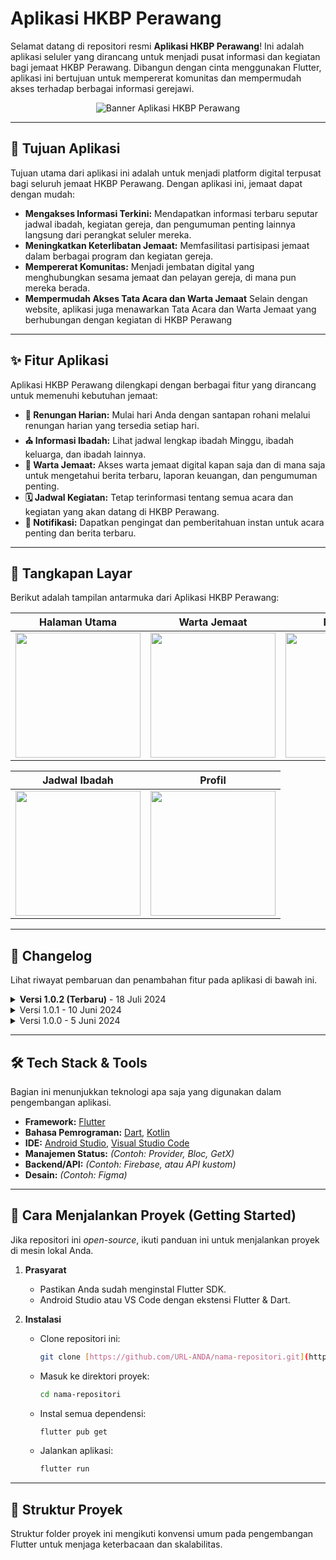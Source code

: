 # **Aplikasi HKBP Perawang**

Selamat datang di repositori resmi **Aplikasi HKBP Perawang**! Ini adalah aplikasi seluler yang dirancang untuk menjadi pusat informasi dan kegiatan bagi jemaat HKBP Perawang. Dibangun dengan cinta menggunakan Flutter, aplikasi ini bertujuan untuk mempererat komunitas dan mempermudah akses terhadap berbagai informasi gerejawi.

<p align="center">
  <img src="https://play-lh.googleusercontent.com/fd2MqxwGVxqJO_QXgXCwg-o8R-e2l9jmkDLHNS_TEYrpFbG2q1W1AfjLdDPaoo0Un2w=w480-h960-rw" alt="Banner Aplikasi HKBP Perawang">
</p>

---

## 🎯 **Tujuan Aplikasi**

Tujuan utama dari aplikasi ini adalah untuk menjadi platform digital terpusat bagi seluruh jemaat HKBP Perawang. Dengan aplikasi ini, jemaat dapat dengan mudah:

* **Mengakses Informasi Terkini:** Mendapatkan informasi terbaru seputar jadwal ibadah, kegiatan gereja, dan pengumuman penting lainnya langsung dari perangkat seluler mereka.
* **Meningkatkan Keterlibatan Jemaat:** Memfasilitasi partisipasi jemaat dalam berbagai program dan kegiatan gereja.
* **Mempererat Komunitas:** Menjadi jembatan digital yang menghubungkan sesama jemaat dan pelayan gereja, di mana pun mereka berada.
* **Mempermudah Akses Tata Acara dan Warta Jemaat** Selain dengan website, aplikasi juga menawarkan Tata Acara dan Warta Jemaat yang berhubungan dengan kegiatan di HKBP Perawang

---

## ✨ **Fitur Aplikasi**

Aplikasi HKBP Perawang dilengkapi dengan berbagai fitur yang dirancang untuk memenuhi kebutuhan jemaat:

* **📖 Renungan Harian:** Mulai hari Anda dengan santapan rohani melalui renungan harian yang tersedia setiap hari.
* **⛪ Informasi Ibadah:** Lihat jadwal lengkap ibadah Minggu, ibadah keluarga, dan ibadah lainnya.
* **📰 Warta Jemaat:** Akses warta jemaat digital kapan saja dan di mana saja untuk mengetahui berita terbaru, laporan keuangan, dan pengumuman penting.
* **🗓️ Jadwal Kegiatan:** Tetap terinformasi tentang semua acara dan kegiatan yang akan datang di HKBP Perawang.
* **🔔 Notifikasi:** Dapatkan pengingat dan pemberitahuan instan untuk acara penting dan berita terbaru.

---

## 📸 **Tangkapan Layar**

Berikut adalah tampilan antarmuka dari Aplikasi HKBP Perawang:

| Halaman Utama | Warta Jemaat | Renungan |
| :---: | :---: | :---: |
| <img src="https://play-lh.googleusercontent.com/u_pd2XAaSYwQ-yAXIuGLGYd4g1pZ8YFk38yb_grt7B--l3Z7h-IkG1mkvy0TR05simCN1o8ZJ9K4hqnIAIs1wQ=w5120-h2880-rw" width="200"/> | <img src="https://play-lh.googleusercontent.com/5l50O_CS1m2HHLnGjLNOgYVNml5KO_KROZcZQNKe943tkkwMX4ew6jKTBE4twBJ_PT4WlIDE0h62dcrzFqF9IRE=w5120-h2880-rw" width="200"/> | <img src="https://play-lh.googleusercontent.com/YAT_6MTy_dDzeK8JDPkKb3CHghiE0fpU7Kba7_JkM0Vyl1PuEvbtsHSqakaR_WWwwFa-rADAdLte0MRj6rkMdw=w5120-h2880-rw" width="200"/> |

| Jadwal Ibadah | Profil |
| :---: | :---: |
| <img src="https://play-lh.googleusercontent.com/pQ8sY0tX8qL7rC2gN3wI6aE0jT6zP9oF5bA2mN1cQ0rI7sV3lX6kG4hR5Q=w2560-h1440-rw" width="200"/> | <img src="https://play-lh.googleusercontent.com/r_1wY2qX8dE9sC1tN3wE6fI5uP4oR9vG3aY2nL0mX8eJ7hV1wB3lA1cT2w=w2560-h1440-rw" width="200"/> |

---

## 📜 **Changelog**

Lihat riwayat pembaruan dan penambahan fitur pada aplikasi di bawah ini.

<details>
<summary><strong>Versi 1.0.2 (Terbaru)</strong> - 18 Juli 2024</summary>
<br>

-   Perbaikan Warta Jemaat
-   Perbaikan bug dan peningkatan performa

</details>

<details>
<summary>Versi 1.0.1 - 10 Juni 2024</summary>
<br>

-   Perbaikan bug dan peningkatan performa

</details>

<details>
<summary>Versi 1.0.0 - 5 Juni 2024</summary>
<br>

-   Rilis awal aplikasi HKBP Perawang
-   Fitur Renungan, Informasi Gereja, Warta Jemaat

</details>

---

## 🛠️ **Tech Stack & Tools**

Bagian ini menunjukkan teknologi apa saja yang digunakan dalam pengembangan aplikasi.

-   **Framework:** [Flutter](https://flutter.dev/)
-   **Bahasa Pemrograman:** [Dart](https://dart.dev/), [Kotlin](https://kotlinlang.org/)
-   **IDE:** [Android Studio](https://developer.android.com/studio), [Visual Studio Code](https://code.visualstudio.com/)
-   **Manajemen Status:** *(Contoh: Provider, Bloc, GetX)*
-   **Backend/API:** *(Contoh: Firebase, atau API kustom)*
-   **Desain:** *(Contoh: Figma)*

---

## 🚀 **Cara Menjalankan Proyek (Getting Started)**

Jika repositori ini _open-source_, ikuti panduan ini untuk menjalankan proyek di mesin lokal Anda.

1.  **Prasyarat**
    -   Pastikan Anda sudah menginstal Flutter SDK.
    -   Android Studio atau VS Code dengan ekstensi Flutter & Dart.

2.  **Instalasi**
    -   Clone repositori ini:
        ```bash
        git clone [https://github.com/URL-ANDA/nama-repositori.git](https://github.com/URL-ANDA/nama-repositori.git)
        ```
    -   Masuk ke direktori proyek:
        ```bash
        cd nama-repositori
        ```
    -   Instal semua dependensi:
        ```bash
        flutter pub get
        ```
    -   Jalankan aplikasi:
        ```bash
        flutter run
        ```

---

## 📂 **Struktur Proyek**

Struktur folder proyek ini mengikuti konvensi umum pada pengembangan Flutter untuk menjaga keterbacaan dan skalabilitas.

